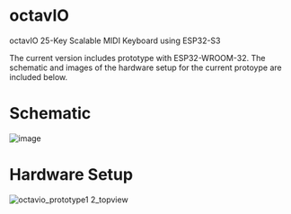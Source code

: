 # octavIO
octavIO 25-Key Scalable MIDI Keyboard using ESP32-S3

The current version includes prototype with ESP32-WROOM-32. The schematic and images of the hardware setup for the current protoype are included below.

# Schematic
![image](https://github.com/user-attachments/assets/620d851b-0615-4e1f-b8ec-faaa0b35e9f2)

# Hardware Setup
![octavio_prototype1 2_topview](https://github.com/user-attachments/assets/35e370d4-c0ab-45ef-b997-5f8280c158c7)
